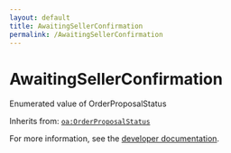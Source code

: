 ```yaml
---
layout: default
title: AwaitingSellerConfirmation
permalink: /AwaitingSellerConfirmation
---
```


# AwaitingSellerConfirmation
Enumerated value of OrderProposalStatus

Inherits from: [`oa:OrderProposalStatus`](https://openactive.io/OrderProposalStatus)

For more information, see the [developer documentation](https://developer.openactive.io/data-model/types/).